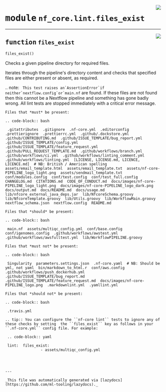 <!-- markdownlint-disable -->

<a href="../../../../../../tools/nf_core/lint/files_exist.py#L0"><img align="right" style="float:right;" src="https://img.shields.io/badge/-source-cccccc?style=flat-square"></a>

# <kbd>module</kbd> `nf_core.lint.files_exist`

---

<a href="../../../../../../tools/nf_core/lint/files_exist.py#L9"><img align="right" style="float:right;" src="https://img.shields.io/badge/-source-cccccc?style=flat-square"></a>

## <kbd>function</kbd> `files_exist`

```python
files_exist()
```

Checks a given pipeline directory for required files.

Iterates through the pipeline's directory content and checks that specified files are either present or absent, as required.

.. note:
`` This test raises an`AssertionError`if neither`nextflow.config`or`main.nf`` are found. If these files are not found then this cannot be a Nextflow pipeline and something has gone badly wrong. All lint tests are stopped immediately with a critical error message.

```
Files that *must* be present:

.. code-block:: bash

 .gitattributes  .gitignore  .nf-core.yml  .editorconfig  .prettierignore  .prettierrc.yml  .github/.dockstore.yml  .github/CONTRIBUTING.md  .github/ISSUE_TEMPLATE/bug_report.yml  .github/ISSUE_TEMPLATE/config.yml  .github/ISSUE_TEMPLATE/feature_request.yml  .github/PULL_REQUEST_TEMPLATE.md  .github/workflows/branch.yml  .github/workflows/ci.yml  .github/workflows/linting_comment.yml  .github/workflows/linting.yml  [LICENSE, LICENSE.md, LICENCE, LICENCE.md]  # NB: British / American spelling  assets/email_template.html  assets/email_template.txt  assets/nf-core-PIPELINE_logo_light.png  assets/sendmail_template.txt  conf/modules.config  conf/test.config  conf/test_full.config  CHANGELOG.md  CITATIONS.md  CODE_OF_CONDUCT.md  docs/images/nf-core-PIPELINE_logo_light.png  docs/images/nf-core-PIPELINE_logo_dark.png  docs/output.md  docs/README.md  docs/usage.md  lib/nfcore_external_java_deps.jar  lib/NfcoreSchema.groovy  lib/NfcoreTemplate.groovy  lib/Utils.groovy  lib/WorkflowMain.groovy  nextflow_schema.json  nextflow.config  README.md

Files that *should* be present:

.. code-block:: bash

 main.nf  assets/multiqc_config.yml  conf/base.config  conf/igenomes.config  .github/workflows/awstest.yml  .github/workflows/awsfulltest.yml  lib/WorkflowPIPELINE.groovy

Files that *must not* be present:

.. code-block:: bash

 Singularity  parameters.settings.json  .nf-core.yaml  # NB: Should be yml, not yaml  bin/markdown_to_html.r  conf/aws.config  .github/workflows/push_dockerhub.yml  .github/ISSUE_TEMPLATE/bug_report.md  .github/ISSUE_TEMPLATE/feature_request.md  docs/images/nf-core-PIPELINE_logo.png  .markdownlint.yml  .yamllint.yml

Files that *should not* be present:

.. code-block:: bash

 .travis.yml

.. tip:: You can configure the ``nf-core lint`` tests to ignore any of these checks by setting  the ``files_exist`` key as follows in your ``.nf-core.yml`` config file. For example:

 .. code-block:: yaml

 lint:  files_exist:
                - assets/multiqc_config.yml




---

_This file was automatically generated via [lazydocs](https://github.com/ml-tooling/lazydocs)._
```
